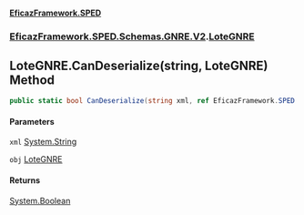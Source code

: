#### [EficazFramework.SPED](EficazFrameworkSPED.md 'EficazFramework SPED')
### [EficazFramework.SPED.Schemas.GNRE.V2](EficazFramework.SPED.Schemas.GNRE.V2.md 'EficazFramework.SPED.Schemas.GNRE.V2').[LoteGNRE](EficazFramework.SPED.Schemas.GNRE.V2/LoteGNRE.md 'EficazFramework.SPED.Schemas.GNRE.V2.LoteGNRE')

## LoteGNRE.CanDeserialize(string, LoteGNRE) Method

```csharp
public static bool CanDeserialize(string xml, ref EficazFramework.SPED.Schemas.GNRE.V2.LoteGNRE obj);
```
#### Parameters

<a name='EficazFramework.SPED.Schemas.GNRE.V2.LoteGNRE.CanDeserialize(string,EficazFramework.SPED.Schemas.GNRE.V2.LoteGNRE).xml'></a>

`xml` [System.String](https://docs.microsoft.com/en-us/dotnet/api/System.String 'System.String')

<a name='EficazFramework.SPED.Schemas.GNRE.V2.LoteGNRE.CanDeserialize(string,EficazFramework.SPED.Schemas.GNRE.V2.LoteGNRE).obj'></a>

`obj` [LoteGNRE](EficazFramework.SPED.Schemas.GNRE.V2/LoteGNRE.md 'EficazFramework.SPED.Schemas.GNRE.V2.LoteGNRE')

#### Returns
[System.Boolean](https://docs.microsoft.com/en-us/dotnet/api/System.Boolean 'System.Boolean')
